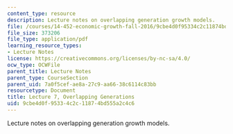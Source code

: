 ```yaml
---
content_type: resource
description: Lecture notes on overlapping generation growth models.
file: /courses/14-452-economic-growth-fall-2016/9cbe4d0f95334c2c11874bd555a2c4c6_MIT14_452F16_Lec7.pdf
file_size: 373206
file_type: application/pdf
learning_resource_types:
- Lecture Notes
license: https://creativecommons.org/licenses/by-nc-sa/4.0/
ocw_type: OCWFile
parent_title: Lecture Notes
parent_type: CourseSection
parent_uid: 7a0f5cef-ae8a-27c9-aa66-38c6114c83bb
resourcetype: Document
title: Lecture 7, Overlapping Generations
uid: 9cbe4d0f-9533-4c2c-1187-4bd555a2c4c6
---
```

Lecture notes on overlapping generation growth models.
